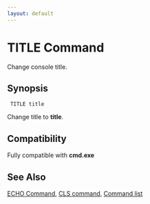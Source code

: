 ```yaml
---
layout: default
---
```

# TITLE Command #

Change console title.

## Synopsis ##

     TITLE title

Change title to **title**.

## Compatibility ##

Fully compatible with **cmd.exe**

## See Also ##

[ECHO Command](echo), [CLS command](cls), [Command list](commands)

